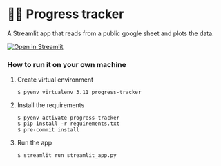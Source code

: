 # 🧗‍♀️ Progress tracker

A Streamlit app that reads from a public google sheet and plots the data.

[![Open in Streamlit](https://static.streamlit.io/badges/streamlit_badge_black_white.svg)](https://inventory-tracker-template.streamlit.app/)

### How to run it on your own machine

1. Create virtual environment

   ```
   $ pyenv virtualenv 3.11 progress-tracker
   ```

2. Install the requirements

   ```
   $ pyenv activate progress-tracker
   $ pip install -r requirements.txt
   $ pre-commit install
   ```

3. Run the app

   ```
   $ streamlit run streamlit_app.py
   ```
